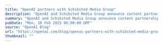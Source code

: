 ```yaml
---
title: "OpenAI partners with Schibsted Media Group"
description: "OpenAI and Schibsted Media Group announce content partnership to bring Guardian news and archive content to  ChatGPT."
summary: "OpenAI and Schibsted Media Group announce content partnership to bring Guardian news and archive content to  ChatGPT."
pubDate: "Mon, 10 Feb 2025 06:00:00 GMT"
source: "OpenAI Blog"
url: "https://openai.com/blog/openai-partners-with-schibsted-media-group"
thumbnail: ""
---
```


